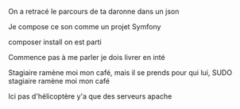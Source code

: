 On a retracé le parcours de ta daronne
dans un json

Je compose ce son comme un projet Symfony

composer install on est parti

Commence pas à me parler
je dois livrer en inté

Stagiaire ramène moi mon café, mais il se prends pour qui lui, SUDO stagiaire ramène moi mon café

Ici pas d'hélicoptère y'a que des serveurs apache
